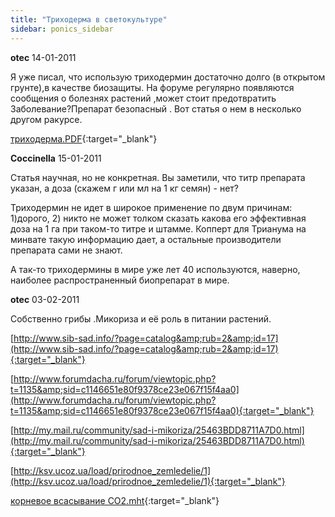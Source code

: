 ```yaml
---
title: "Триходерма в светокультуре"
sidebar: ponics_sidebar
---
```


**otec** 14-01-2011

Я уже писал, что использую триходермин достаточно долго (в открытом грунте),в качестве биозащиты. На форуме регулярно появляются сообщения о болезнях растений ,может стоит предотвратить Заболевание?Препарат безопасный . Вот статья о нем в несколько другом ракурсе.

[триходерма.PDF](https://t.me/ponics_ru_files/0){:target="_blank"}

**Coccinella** 15-01-2011

Статья научная, но не конкретная. Вы заметили, что титр препарата указан, а доза (скажем г или мл на 1 кг семян) - нет?

Триходермин не идет в широкое применение по двум причинам: 1)дорого, 2) никто не может толком сказать какова его эффективная доза на 1 га при таком-то титре и штамме. Копперт для Трианума на минвате такую информацию дает, а остальные производители препарата сами не знают.

А так-то триходермины в мире уже лет 40 используются, наверно, наиболее распространенный биопрепарат в мире.


**otec** 03-02-2011

Собственно грибы .Микориза и её роль в питании растений.

[http://www.sib-sad.info/?page=catalog&amp;rub=2&amp;id=17](http://www.sib-sad.info/?page=catalog&amp;rub=2&amp;id=17){:target="_blank"}

[http://www.forumdacha.ru/forum/viewtopic.php?t=1135&amp;sid=c1146651e80f9378ce23e067f15f4aa0](http://www.forumdacha.ru/forum/viewtopic.php?t=1135&amp;sid=c1146651e80f9378ce23e067f15f4aa0){:target="_blank"}

[http://my.mail.ru/community/sad-i-mikoriza/25463BDD8711A7D0.html](http://my.mail.ru/community/sad-i-mikoriza/25463BDD8711A7D0.html){:target="_blank"}

[http://ksv.ucoz.ua/load/prirodnoe_zemledelie/1](http://ksv.ucoz.ua/load/prirodnoe_zemledelie/1){:target="_blank"}

[корневое всасывание СО2.mht](https://t.me/ponics_ru_files/0){:target="_blank"}

